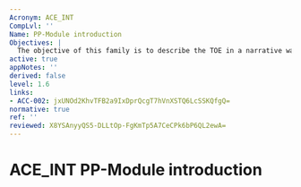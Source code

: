 ```yaml
---
Acronym: ACE_INT
CompLvl: ''
Name: PP-Module introduction
Objectives: |
  The objective of this family is to describe the TOE in a narrative way. The evaluation of the PP-Module introduction is required to demonstrate that the PP-Module is correctly identified, and that the PP-Module reference and TOE overview are consistent with each other.
active: true
appNotes: ''
derived: false
level: 1.6
links:
- ACC-002: jxUNOd2KhvTFB2a9IxDprQcgT7hVnXSTQ6LcSSKQfgQ=
normative: true
ref: ''
reviewed: X8YSAnyyQS5-DLLtOp-FgKmTp5A7CeCPk6bP6QL2ewA=
---
```


# ACE_INT PP-Module introduction
